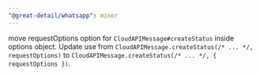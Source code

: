 ```yaml
---
"@great-detail/whatsapp": minor
---
```


move requestOptions option for `CloudAPIMessage#createStatus` inside options object. Update use from `CloudAPIMessage.createStatus(/* ... */, requestOptions)` to `CloudAPIMessage.createStatus(/* ... */, { requestOptions })`.
